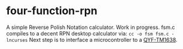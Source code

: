 # four-function-rpn
A simple Reverse Polish Notation calculator. 
Work in progress. 
fsm.c compiles to a decent RPN desktop calculator via:
`cc -o fsm fsm.c -lncurses`
Next step is to interface a microcontroller to a [QYF-TM1638](https://www.amazon.com/Buttons-Module-TM1638-Practical-Arduino/dp/B093PGV2XS).

